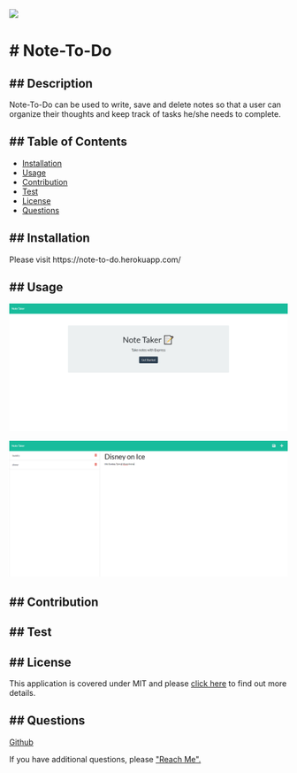 
<span>
    <img src="https://img.shields.io/badge/License-MIT-blue.svg">
    </span>
<h1># Note-To-Do</h1> 
<h2>## Description</h2>
    <p>Note-To-Do can be used to write, save and delete notes so that a user can organize their thoughts and keep track of tasks he/she needs to complete.</p>
<h2>## Table of Contents</h2>
    <ul>
        <li><a href="#installation">Installation</a></li>
        <li><a href="#usage">Usage</a></li>
        <li><a href="#contribution">Contribution</a></li>
        <li><a href="#test">Test</a></li>
        <li><a href="#license">License</a></li>
        <li><a href="#questions">Questions</a></li>
    </ul>
<h2 id="installation">## Installation</h2>
    <p>Please visit https://note-to-do.herokuapp.com/</p>
<h2 id="usage">## Usage</h2>
    <p><img src="./public/assets/img/note-to-do.png"/></p>
    <p><img src="./public/assets/img/notes.png"/></p>
<h2 id="contribution">## Contribution</h2>
    <p></p>
<h2 id="test">## Test</h2>
    <p></p>
<h2 id="license">## License</h2>
    <p>
      This application is covered under MIT and please <a href="https://choosealicense.com/licenses/">click here</a> to find out more details.
    </p>
<h2 id="questions">## Questions</h2>
    <p><a href="https://github.com/khklee">Github</a></p>
    <p>If you have additional questions, please <a href="mailto: khklee0705@gmail.com">"Reach Me".</a><p>            
  